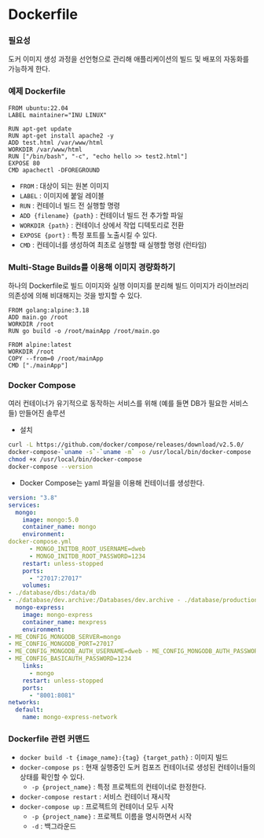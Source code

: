 # Dockerfile

### 필요성

도커 이미지 생성 과정을 선언형으로 관리해 애플리케이션의 빌드 및 배포의 자동화를 가능하게 한다.

### 예제 Dockerfile

```docker
FROM ubuntu:22.04
LABEL maintainer="INU LINUX"

RUN apt-get update
RUN apt-get install apache2 -y
ADD test.html /var/www/html
WORKDIR /var/www/html
RUN ["/bin/bash", "-c", "echo hello >> test2.html"]
EXPOSE 80
CMD apachectl -DFOREGROUND
```

* `FROM` : 대상이 되는 원본 이미지
* `LABEL` : 이미지에 붙일 레이블
* `RUN` : 컨테이너 빌드 전 실행할 명령
* `ADD {filename} {path}` : 컨테이너 빌드 전 추가할 파일
* `WORKDIR {path}` : 컨테이너 상에서 작업 디텍토리로 전환
* `EXPOSE {port}` : 특정 포트를 노출시킬 수 있다.
* `CMD` : 컨테이너를 생성하여 최초로 실행할 때 실행할 명령 (런타임)

### Multi-Stage Builds를 이용해 이미지 경량화하기

하나의 Dockerfile로 빌드 이미지와 실행 이미지를 분리해 빌드 이미지가 라이브러리 의존성에 의해 비대해지는 것을 방지할 수 있다.&#x20;

```docker
FROM golang:alpine:3.18
ADD main.go /root
WORKDIR /root
RUN go build -o /root/mainApp /root/main.go

FROM alpine:latest
WORKDIR /root
COPY --from=0 /root/mainApp
CMD ["./mainApp"]
```

### Docker Compose

여러 컨테이너가 유기적으로 동작하는 서비스를 위해 (예를 들면 DB가 필요한 서비스들) 만들어진 솔루션

* 설치

```bash
curl -L https://github.com/docker/compose/releases/download/v2.5.0/ 
docker-compose-`uname -s`-`uname -m` -o /usr/local/bin/docker-compose
chmod +x /usr/local/bin/docker-compose 
docker-compose --version
```

* Docker Compose는 yaml 파일을 이용해 컨테이너를 생성한다.

```yaml
version: "3.8"
services:
  mongo:
    image: mongo:5.0
    container_name: mongo
    environment:
docker-compose.yml
      - MONGO_INITDB_ROOT_USERNAME=dweb
      - MONGO_INITDB_ROOT_PASSWORD=1234
    restart: unless-stopped
    ports:
      - "27017:27017"
    volumes:
- ./database/dbs:/data/db
- ./database/dev.archive:/Databases/dev.archive - ./database/production:/Databases/production
  mongo-express:
    image: mongo-express
    container_name: mexpress
    environment:
- ME_CONFIG_MONGODB_SERVER=mongo
- ME_CONFIG_MONGODB_PORT=27017
- ME_CONFIG_MONGODB_AUTH_USERNAME=dweb - ME_CONFIG_MONGODB_AUTH_PASSWORD=1234 - ME_CONFIG_BASICAUTH_USERNAME=dweb
- ME_CONFIG_BASICAUTH_PASSWORD=1234
    links:
      - mongo
    restart: unless-stopped
    ports:
      - "8001:8081"
networks:
  default:
    name: mongo-express-network
```

### Dockerfile 관련 커맨드

* `docker build -t {image_name}:{tag} {target_path}` : 이미지 빌드&#x20;
* `docker-compose ps` : 현재 실행중인 도커 컴포즈 컨테이너로 생성된 컨테이너들의 상태를 확인할 수 있다.
  * `-p {project_name}` : 특정 프로젝트의 컨테이너로 한정한다.
* `docker-compose restart` : 서비스 컨테이너 재시작
* `docker-compose up` : 프로젝트의 컨테이너 모두 시작
  * `-p {project_name}` : 프로젝트 이름을 명시하면서 시작
  * `-d` : 백그라운드
